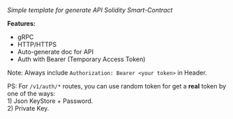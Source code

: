 *Simple template for generate API Solidity Smart-Contract*

**Features:**

- gRPC
- HTTP/HTTPS
- Auto-generate doc for API
- Auth with Bearer (Temporary Access Token)

Note: Always include ```Authorization: Bearer <your token>``` in Header.

PS: For ```/v1/auth/*``` routes, you can use random token for get a **real** token by one of the ways: <br>
    1) Json KeyStore + Password. <br>
    2) Private Key.
    